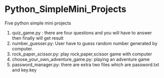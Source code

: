 # Python_SimpleMini_Projects

Five python simple mini projects

1.  quiz_game.py : there are four questions and you will have to answer then finally will get result
2.  number_guesser.py: User have to guess random number generated by computer.
3.  rock_paper_scissor.py: play rock,paper,scissor game with computer
4.  choose_your_own_adventure_game.py: playing an adventure game
5.  password_manager.py: there are extra two files which are password.txt and key.key

